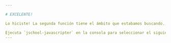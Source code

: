 ```yaml
---

# EXCELENTE!

Lo hiciste! La segunda función tiene el ámbito que estabamos buscando.

Ejecuta `jschool-javascripter` en la consola para seleccionar el siguiente ejercicio.
---
```

